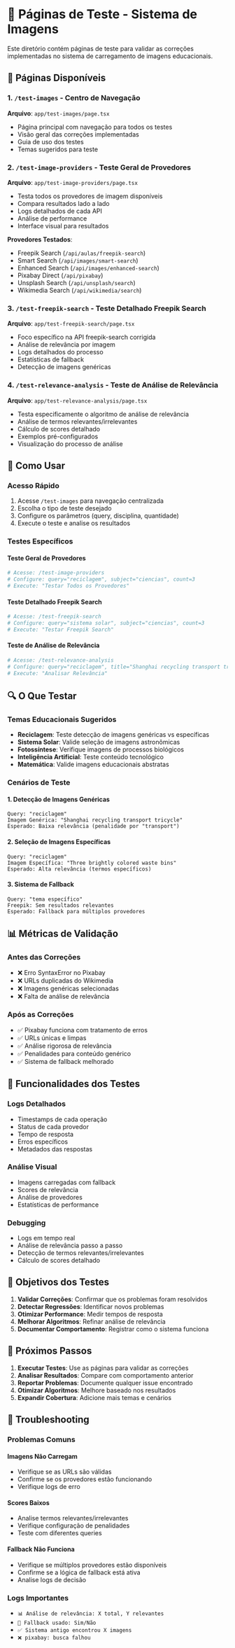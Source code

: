 # 🧪 Páginas de Teste - Sistema de Imagens

Este diretório contém páginas de teste para validar as correções implementadas no sistema de carregamento de imagens educacionais.

## 📁 Páginas Disponíveis

### 1. `/test-images` - Centro de Navegação
**Arquivo**: `app/test-images/page.tsx`
- Página principal com navegação para todos os testes
- Visão geral das correções implementadas
- Guia de uso dos testes
- Temas sugeridos para teste

### 2. `/test-image-providers` - Teste Geral de Provedores
**Arquivo**: `app/test-image-providers/page.tsx`
- Testa todos os provedores de imagem disponíveis
- Compara resultados lado a lado
- Logs detalhados de cada API
- Análise de performance
- Interface visual para resultados

**Provedores Testados**:
- Freepik Search (`/api/aulas/freepik-search`)
- Smart Search (`/api/images/smart-search`)
- Enhanced Search (`/api/images/enhanced-search`)
- Pixabay Direct (`/api/pixabay`)
- Unsplash Search (`/api/unsplash/search`)
- Wikimedia Search (`/api/wikimedia/search`)

### 3. `/test-freepik-search` - Teste Detalhado Freepik Search
**Arquivo**: `app/test-freepik-search/page.tsx`
- Foco específico na API freepik-search corrigida
- Análise de relevância por imagem
- Logs detalhados do processo
- Estatísticas de fallback
- Detecção de imagens genéricas

### 4. `/test-relevance-analysis` - Teste de Análise de Relevância
**Arquivo**: `app/test-relevance-analysis/page.tsx`
- Testa especificamente o algoritmo de análise de relevância
- Análise de termos relevantes/irrelevantes
- Cálculo de scores detalhado
- Exemplos pré-configurados
- Visualização do processo de análise

## 🚀 Como Usar

### Acesso Rápido
1. Acesse `/test-images` para navegação centralizada
2. Escolha o tipo de teste desejado
3. Configure os parâmetros (query, disciplina, quantidade)
4. Execute o teste e analise os resultados

### Testes Específicos

#### Teste Geral de Provedores
```bash
# Acesse: /test-image-providers
# Configure: query="reciclagem", subject="ciencias", count=3
# Execute: "Testar Todos os Provedores"
```

#### Teste Detalhado Freepik Search
```bash
# Acesse: /test-freepik-search
# Configure: query="sistema solar", subject="ciencias", count=3
# Execute: "Testar Freepik Search"
```

#### Teste de Análise de Relevância
```bash
# Acesse: /test-relevance-analysis
# Configure: query="reciclagem", title="Shanghai recycling transport tricycle"
# Execute: "Analisar Relevância"
```

## 🔍 O Que Testar

### Temas Educacionais Sugeridos
- **Reciclagem**: Teste detecção de imagens genéricas vs específicas
- **Sistema Solar**: Valide seleção de imagens astronômicas
- **Fotossíntese**: Verifique imagens de processos biológicos
- **Inteligência Artificial**: Teste conteúdo tecnológico
- **Matemática**: Valide imagens educacionais abstratas

### Cenários de Teste

#### 1. Detecção de Imagens Genéricas
```
Query: "reciclagem"
Imagem Genérica: "Shanghai recycling transport tricycle"
Esperado: Baixa relevância (penalidade por "transport")
```

#### 2. Seleção de Imagens Específicas
```
Query: "reciclagem"
Imagem Específica: "Three brightly colored waste bins"
Esperado: Alta relevância (termos específicos)
```

#### 3. Sistema de Fallback
```
Query: "tema específico"
Freepik: Sem resultados relevantes
Esperado: Fallback para múltiplos provedores
```

## 📊 Métricas de Validação

### Antes das Correções
- ❌ Erro SyntaxError no Pixabay
- ❌ URLs duplicadas do Wikimedia
- ❌ Imagens genéricas selecionadas
- ❌ Falta de análise de relevância

### Após as Correções
- ✅ Pixabay funciona com tratamento de erros
- ✅ URLs únicas e limpas
- ✅ Análise rigorosa de relevância
- ✅ Penalidades para conteúdo genérico
- ✅ Sistema de fallback melhorado

## 🔧 Funcionalidades dos Testes

### Logs Detalhados
- Timestamps de cada operação
- Status de cada provedor
- Tempo de resposta
- Erros específicos
- Metadados das respostas

### Análise Visual
- Imagens carregadas com fallback
- Scores de relevância
- Análise de provedores
- Estatísticas de performance

### Debugging
- Logs em tempo real
- Análise de relevância passo a passo
- Detecção de termos relevantes/irrelevantes
- Cálculo de scores detalhado

## 🎯 Objetivos dos Testes

1. **Validar Correções**: Confirmar que os problemas foram resolvidos
2. **Detectar Regressões**: Identificar novos problemas
3. **Otimizar Performance**: Medir tempos de resposta
4. **Melhorar Algoritmos**: Refinar análise de relevância
5. **Documentar Comportamento**: Registrar como o sistema funciona

## 📝 Próximos Passos

1. **Executar Testes**: Use as páginas para validar as correções
2. **Analisar Resultados**: Compare com comportamento anterior
3. **Reportar Problemas**: Documente qualquer issue encontrado
4. **Otimizar Algoritmos**: Melhore baseado nos resultados
5. **Expandir Cobertura**: Adicione mais temas e cenários

## 🚨 Troubleshooting

### Problemas Comuns

#### Imagens Não Carregam
- Verifique se as URLs são válidas
- Confirme se os provedores estão funcionando
- Verifique logs de erro

#### Scores Baixos
- Analise termos relevantes/irrelevantes
- Verifique configuração de penalidades
- Teste com diferentes queries

#### Fallback Não Funciona
- Verifique se múltiplos provedores estão disponíveis
- Confirme se a lógica de fallback está ativa
- Analise logs de decisão

### Logs Importantes
- `📊 Análise de relevância: X total, Y relevantes`
- `🔄 Fallback usado: Sim/Não`
- `✅ Sistema antigo encontrou X imagens`
- `❌ pixabay: busca falhou`
